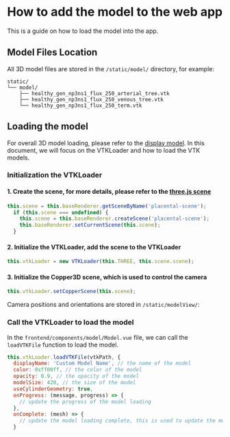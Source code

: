 # How to add the model to the web app
This is a guide on how to load the model into the app. 

## Model Files Location

All 3D model files are stored in the `/static/model/` directory, for example:
```
static/
└── model/
    ├── healthy_gen_np3ns1_flux_250_arterial_tree.vtk  
    ├── healthy_gen_np3ns1_flux_250_venous_tree.vtk    
    └── healthy_gen_np3ns1_flux_250_term.vtk           
```



## Loading the model
For overall 3D model loading, please refer to the [display model](../implementation_structure/09_display_model.html). In this document, we will focus on the VTKLoader and how to load the VTK models.

### Initialization the VTKLoader
#### 1. Create the scene, for more details, please refer to the [three.js scene](https://threejs.org/docs/#manual/en/introduction/Creating-a-scene)
```js
this.scene = this.baseRenderer.getSceneByName('placental-scene');
  if (this.scene === undefined) {
    this.scene = this.baseRenderer.createScene('placental-scene');
    this.baseRenderer.setCurrentScene(this.scene);
  }
```
#### 2. Initialize the VTKLoader, add the scene to the VTKLoader
```js
this.vtkLoader = new VTKLoader(this.THREE, this.scene.scene);
```
#### 3. Initialize the Copper3D scene, which is used to control the camera
```js
this.vtkLoader.setCopperScene(this.scene);
```
Camera positions and orientations are stored in `/static/modelView/`:




### Call the VTKLoader to load the model
In the `frontend/components/model/Model.vue` file, we can call the `loadVTKFile` function to load the model.
```js
this.vtkLoader.loadVTKFile(vtkPath, {
  displayName: 'Custom Model Name', // the name of the model
  color: 0xff00ff, // the color of the model
  opacity: 0.9, // the opacity of the model
  modelSize: 420, // the size of the model
  useCylinderGeometry: true,
  onProgress: (message, progress) => {
    // update the progress of the model loading
  },
  onComplete: (mesh) => {
    // update the model loading complete, this is used to update the model loading complete in the UI
  }
```

